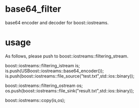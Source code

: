 base64_filter
=============

base64 encoder and decoder for boost::iostreams.


usage
=============

As follows, please push to boost::iostreams::filtering_stream. 

boost::iostreams::filtering_istream	is;
is.push(USBoost::iostreams::base64_encoder());
is.push(boost::iostreams::file_source("test.txt",std::ios::binary));

boost::iostreams::filtering_ostream	os;
os.push(boost::iostreams::file_sink("result.txt",std::ios::binary));

boost::iostreams::copy(is,os);
